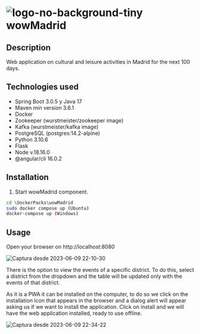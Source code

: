 # ![logo-no-background-tiny](https://github.com/emelygap/vinci/assets/99513510/d50e14b0-9706-459d-9d07-213a5a239746) wowMadrid

## Description
Web application on cultural and leisure activities in Madrid for the next 100 days.

## Technologies used
- Spring Boot 3.0.5 y Java 17
- Maven min version 3.6.1 
- Docker
- Zookeeper (wurstmeister/zookeeper image)
- Kafka (wurstmeister/kafka image)
- PostgreSQL (postgres:14.2-alpine)
- Python 3.10.6
- Flask
- Node v.18.16.0
- @angular/cli 16.0.2

## Installation
1. Start wowMadrid component.
```bash
cd \DockerPacks\wowMadrid
sudo docker compose up (Ubuntu)
docker-compose up (Windows)
```

## Usage
Open your browser on http://localhost:8080

![Captura desde 2023-06-09 22-10-30](https://github.com/emelygap/vinci/assets/99513510/7e1718d2-9b21-4a11-9739-e22d5b5f1871)

There is the option to view the events of a specific district. To do this, select a district from the dropdown and the table will be updated only with the events of that district.

As it is a PWA it can be installed on the computer, to do so we click on the installation icon that appears in the browser and a dialog alert will appear asking us if we want to install the application. Click on install and we will have the web application installed, ready to use offline.

![Captura desde 2023-06-09 22-34-22](https://github.com/emelygap/vinci/assets/99513510/80bb4f00-0554-42de-98da-14688f620845)
